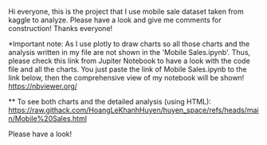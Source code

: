 Hi everyone, this is the project that I use mobile sale dataset taken from kaggle to analyze. Please have a look and give me comments for construction! Thanks everyone!

*Important note: As I use plotly to draw charts so all those charts and the analysis written in my file are not shown in the 'Mobile Sales.ipynb'. Thus, please check this link from Jupiter Notebook to have a look with the code file and all the charts. You just paste the link of Mobile Sales.ipynb to the link below, then the comprehensive view of my notebook will be shown! https://nbviewer.org/ 

** To see both charts and the detailed analysis (using HTML): https://raw.githack.com/HoangLeKhanhHuyen/huyen_space/refs/heads/main/Mobile%20Sales.html

Please have a look!

